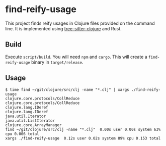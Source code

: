 # find-reify-usage

This project finds reify usages in Clojure files provided on the command line.
It is implemented using [tree-sitter-clojure](https://github.com/sogaiu/tree-sitter-clojure) and Rust.

## Build

Execute `script/build`. You will need `npm` and `cargo`.
This will create a `find-reify-usage` binary in `target/release`.

## Usage

```
$ time find ~/git/clojure/src/clj -name "*.clj" | xargs ./find-reify-usage
clojure.core.protocols/CollReduce
clojure.core.protocols/CollReduce
clojure.lang.IDeref
clojure.lang.IDeref
java.util.Iterator
java.util.ListIterator
clojure.core.ArrayManager
find ~/git/clojure/src/clj -name "*.clj"  0.00s user 0.00s system 63% cpu 0.006 total
xargs ./find-reify-usage  0.12s user 0.02s system 89% cpu 0.153 total
```
